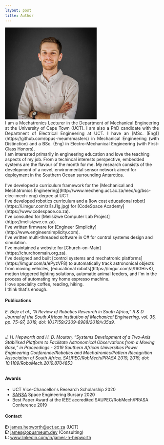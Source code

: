 ```yaml
---
layout: post
title: Author
---
```


<img src="https://raw.githubusercontent.com/opus-meum/opus-meum.github.io/master/assets/images/james_hepworth.jpeg" style="width:300px;height:300px;">

<div style = "text-align: justify;
  text-indent: 0em;
  text-justify: inter-word;">
I am a Mechatronics Lecturer in the Department of Mechanical Engineering at the University of Cape Town (UCT). I am also a PhD candidate with the Department of Electrical Engineering at UCT. I have an [MSc. (Eng)](https://github.com/opus-meum/masters) in Mechanical Engineering (with Distinction) and a BSc. (Eng) in Electro-Mechanical Engineering (with First-Class Honors).
</div>
I am interested primarily in engineering education and love the teaching aspects of my job. From a techincal interests perspective, embedded systems are the flavour of the month for me. My research consists of the development of a novel, environmental sensor network aimed for deployment in the Southern Ocean surrounding Antarctica.<br><br>
I've developed a curriculum framework for the [Mechanical and Mechatronics Engineering](http://www.mecheng.uct.ac.za/mec/ug/bsc-elec-mech-eng) degree at UCT.<br>
I've developed robotics curriculum and a [low cost educational robot](https://i.imgur.com/zl1sJ1g.jpg) for [CodeSpace Academy](https://www.codespace.co.za).<br>
I've consulted for [Melisizwe Computer Lab Project](https://melisizwe.co.za).<br>
I've written firmware for [Engineer Simplicity](http://www.engineersimplicity.com).<br>
I've written multi-threaded software in C# for control systems design and simulation.<br>
I've maintained a website for [Church-on-Main](https://churchonmain.org.za).<br>
I've designed and built [control systems and mechatronic platforms](https://imgur.com/a/ePyzVF8) to automatically track astrononical objects from moving vehicles, [educational robots](https://imgur.com/a/t6GHrvK), motion triggered lighting solutions, automatic animal feeders, and I'm in the process of automating my home espresso machine.<br>
I love speciality coffee, reading, hiking.<br>
I think that's enough.

#### Publications
###### E. Boje et al., “A Review of Robotics Research in South Africa,” R & D Journal of the South African Institution of Mechanical Engineering, vol. 35, pp. 75–97, 2019, doi: 10.17159/2309-8988/2019/v35a9.
###### J. H. Hepworth and H. D. Mouton, “Systems Development of a Two-Axis Stabilised Platform to Facilitate Astronomical Observations from a Moving Base,” in Proceedings - 2019 Southern African Universities Power Engineering Conference/Robotics and Mechatronics/Pattern Recognition Association of South Africa, SAUPEC/RobMech/PRASA 2019, 2019, doi: 10.1109/RoboMech.2019.8704853

#### Awards
* UCT Vice-Chancellor's Research Scholarship 2020
* [SANSA](https://www.sansa.org.za) Space Engineering Bursary 2020
* Best Paper Award at the IEEE accredited SAUPEC/RobMech/PRASA Conference 2019

#### Contact
<div style = "text-align: justify;
  text-indent: 0em;
  text-justify: inter-word;">
  <strong>E:</strong> <a href="mailto:james.hepworth@uct.ac.za">james.hepworth@uct.ac.za</a> (UCT)<br>
  <strong>E:</strong> <a href="mailto:james@opusmeum.dev">james@opusmeum.dev</a> (Consulting)<br>
  <strong>L:</strong> <a href="https://www.linkedin.com/in/james-h-hepworth"> www.linkedin.com/in/james-h-hepworth</a>
</div>




